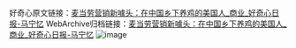 好奇心原文链接：[麦当劳营销新噱头：在中国乡下养鸡的美国人_商业_好奇心日报-马宁忆](https://www.qdaily.com/articles/2950.html)
WebArchive归档链接：[麦当劳营销新噱头：在中国乡下养鸡的美国人_商业_好奇心日报-马宁忆](http://web.archive.org/web/20190623151709/https://www.qdaily.com/articles/2950.html)
![image](http://ww3.sinaimg.cn/large/007d5XDply1g3v6umqx8qj30u034phc8)